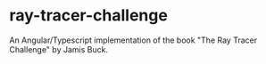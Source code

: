 # ray-tracer-challenge
An Angular/Typescript implementation of the book "The Ray Tracer Challenge" by Jamis Buck.
